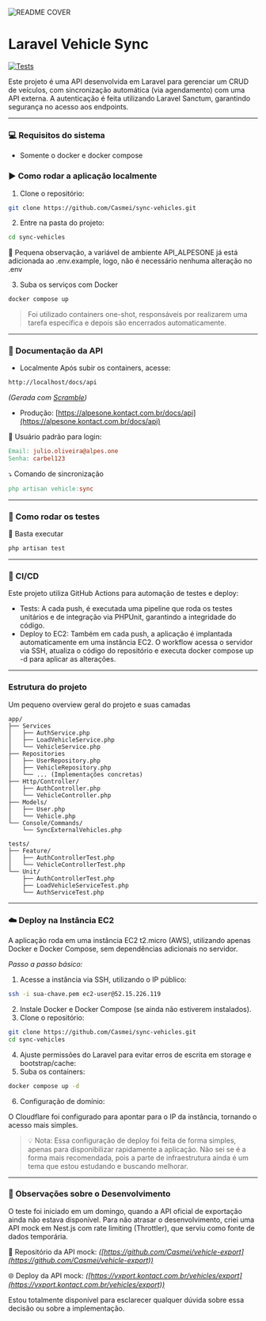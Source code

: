 ![README COVER](./4.png)

# Laravel Vehicle Sync

[![Tests](https://github.com/Casmei/sync-vehicles/actions/workflows/larave-teste.yml/badge.svg)](https://github.com/Casmei/sync-vehicles/actions/workflows/larave-teste.yml)

Este projeto é uma API desenvolvida em Laravel para gerenciar um CRUD de veículos,
com sincronização automática (via agendamento) com uma API externa. A autenticação
é feita utilizando Laravel Sanctum, garantindo segurança no acesso aos endpoints.

---

### 💻 Requisitos do sistema

- Somente o docker e docker compose

### ▶️ Como rodar a aplicação localmente
1. Clone o repositório:
```bash
git clone https://github.com/Casmei/sync-vehicles.git
```
2. Entre na pasta do projeto:
```bash
cd sync-vehicles
```
🔹 Pequena observação, a variável de ambiente API_ALPESONE já está adicionada ao .env.example, logo, não é necessário nenhuma alteração no .env

3. Suba os serviços com Docker
```bash
docker compose up
```
> Foi utilizado containers one-shot, responsáveis por realizarem uma tarefa específica e depois são encerrados automaticamente.

---

### 📖 Documentação da API
- Localmente
Após subir os containers, acesse:
```bash
http://localhost/docs/api
```
*(Gerada com [Scramble](https://scramble.dedoc.co/))*  

- Produção: [https://alpesone.kontact.com.br/docs/api](https://alpesone.kontact.com.br/docs/api)

🔑 Usuário padrão para login:
```makefile
Email: julio.oliveira@alpes.one
Senha: carbel123
```

⤵ Comando de sincronização
```makefile
php artisan vehicle:sync
```

---

### 🔧 Como rodar os testes
🔗 Basta executar
```bash
php artisan test 
```

---

### 🚀 CI/CD

Este projeto utiliza GitHub Actions para automação de testes e deploy:
- Tests:
    A cada push, é executada uma pipeline que roda os testes unitários e de integração via PHPUnit, garantindo a integridade do código.
- Deploy to EC2:
  Também em cada push, a aplicação é implantada automaticamente em uma instância EC2.
  O workflow acessa o servidor via SSH, atualiza o código do repositório e executa docker compose up -d para aplicar as alterações.
  
---

### Estrutura do projeto
Um pequeno overview geral do projeto e suas camadas
```
app/
├── Services
│   ├── AuthService.php
│   ├── LoadVehicleService.php
│   └── VehicleService.php
├── Repositories
│   ├── UserRepository.php
│   ├── VehicleRepository.php
│   └── ... (Implementações concretas)
├── Http/Controller/
│   ├── AuthController.php
│   └── VehicleController.php
├── Models/
│   ├── User.php
│   └── Vehicle.php
└── Console/Commands/
    └── SyncExternalVehicles.php

tests/
├── Feature/
│   ├── AuthControllerTest.php
│   └── VehicleControllerTest.php
└── Unit/
    ├── AuthControllerTest.php
    ├── LoadVehicleServiceTest.php
    └── AuthServiceTest.php
```

---

### ☁️ Deploy na Instância EC2

A aplicação roda em uma instância EC2 t2.micro (AWS), utilizando apenas Docker e Docker Compose, sem dependências adicionais no servidor.

*Passo a passo básico:*

1. Acesse a instância via SSH, utilizando o IP público:
```bash
ssh -i sua-chave.pem ec2-user@52.15.226.119
```
2. Instale Docker e Docker Compose (se ainda não estiverem instalados).
3. Clone o repositório:
```bash
git clone https://github.com/Casmei/sync-vehicles.git
cd sync-vehicles
```
4. Ajuste permissões do Laravel para evitar erros de escrita em storage e bootstrap/cache:
5. Suba os containers:
```bash
docker compose up -d
```    
6. Configuração de domínio:

O Cloudflare foi configurado para apontar para o IP da instância, tornando o acesso mais simples.

> 💡 Nota: Essa configuração de deploy foi feita de forma simples, apenas para disponibilizar rapidamente a aplicação. Não sei se é a forma mais recomendada, pois a parte de infraestrutura ainda é um tema que estou estudando e buscando melhorar.


---

### 📝 Observações sobre o Desenvolvimento
O teste foi iniciado em um domingo, quando a API oficial de exportação ainda não estava disponível.
Para não atrasar o desenvolvimento, criei uma API mock em Nest.js com rate limiting (Throttler), que serviu como fonte de dados temporária.

🔗 Repositório da API mock:
*([https://github.com/Casmei/vehicle-export](https://github.com/Casmei/vehicle-export))*

🌐 Deploy da API mock:
*([https://vxport.kontact.com.br/vehicles/export](https://vxport.kontact.com.br/vehicles/export))*

Estou totalmente disponível para esclarecer qualquer dúvida sobre essa decisão ou sobre a implementação.












